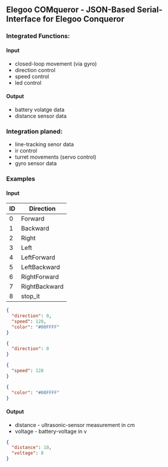 ## Elegoo COMqueror - JSON-Based Serial-Interface for Elegoo Conqueror

### Integrated Functions:

#### Input

- closed-loop movement (via gyro)
- direction control
- speed control
- led control

#### Output

- battery volatge data
- distance sensor data

### Integration planed:

- line-tracking senor data
- ir control
- turret movements (servo control)
- gyro sensor data

### Examples

#### Input

| ID  | Direction     |
| --- | ------------- |
| 0   | Forward       |
| 1   | Backward      |
| 2   | Right         |
| 3   | Left          |
| 4   | LeftForward   |
| 5   | LeftBackward  |
| 6   | RightForward  |
| 7   | RightBackward |
| 8   | stop_it       |

```json
{
  "direction": 0,
  "speed": 128,
  "color": "#00FFFF"
}
```

```json
{
  "direction": 0
}
```

```json
{
  "speed": 128
}
```

```json
{
  "color": "#00FFFF"
}
```

#### Output

* distance - ultrasonic-sensor measurement in cm
* voltage - battery-voltage in v

```json
{
  "distance": 10,
  "voltage": 8
}
```
